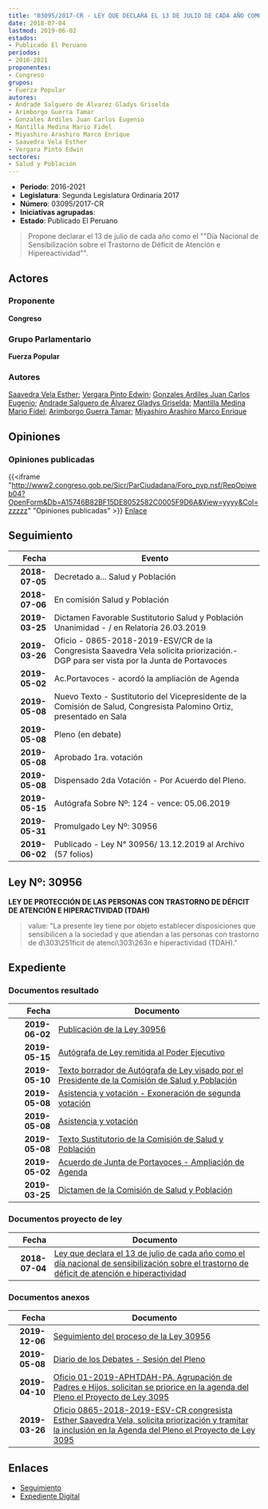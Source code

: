 ```yaml
---
title: "03095/2017-CR - LEY QUE DECLARA EL 13 DE JULIO DE CADA AÑO COMO EL DÍA NACIONAL DE SENSIBILIZACIÓN SOBRE EL TRASTORNO DE DÉFICIT DE ATENCIÓN E HIPERACTIVIDAD"
date: 2018-07-04
lastmod: 2019-06-02
estados:
- Publicado El Peruano
periodos:
- 2016-2021
proponentes:
- Congreso
grupos:
- Fuerza Popular
autores:
- Andrade Salguero de Álvarez Gladys Griselda
- Arimborgo Guerra Tamar
- Gonzales Ardiles Juan Carlos Eugenio
- Mantilla Medina Mario Fidel
- Miyashiro Arashiro Marco Enrique
- Saavedra Vela Esther
- Vergara Pinto Edwin
sectores:
- Salud y Población
---
```

- **Periodo**: 2016-2021
- **Legislatura**: Segunda Legislatura Ordinaria 2017
- **Número**: 03095/2017-CR
- **Iniciativas agrupadas**: 
- **Estado**: Publicado El Peruano

> Propone declarar el 13 de julio de cada año como el ""Día Nacional de Sensibilización sobre el Trastorno de Déficit de Atención e Hipereactividad"".


## Actores

### Proponente

**Congreso**

### Grupo Parlamentario

**Fuerza Popular**

### Autores

[Saavedra Vela Esther](mailto:mailto:esaavedra@congreso.gob.pe); [Vergara Pinto Edwin](mailto:mailto:evergara@congreso.gob.pe); [Gonzales Ardiles Juan Carlos Eugenio](mailto:mailto:jgonzalesa@congreso.gob.pe); [Andrade Salguero de Álvarez Gladys Griselda](mailto:mailto:gandrade@congreso.gob.pe); [Mantilla Medina Mario Fidel](mailto:mailto:mmantilla@congreso.gob.pe); [Arimborgo Guerra Tamar](mailto:mailto:tarimborgo@congreso.gob.pe); [Miyashiro Arashiro Marco Enrique](mailto:mailto:mmiyashiro@congreso.gob.pe)

## Opiniones

### Opiniones publicadas

{{<iframe "http://www2.congreso.gob.pe/Sicr/ParCiudadana/Foro_pvp.nsf/RepOpiweb04?OpenForm&Db=A15746B82BF15DE8052582C0005F9D6A&View=yyyy&Col=zzzzz" "Opiniones publicadas" >}}
[Enlace](http://www2.congreso.gob.pe/Sicr/ParCiudadana/Foro_pvp.nsf/RepOpiweb04?OpenForm&Db=A15746B82BF15DE8052582C0005F9D6A&View=yyyy&Col=zzzzz)


## Seguimiento

| Fecha | Evento |
|------:|--------|
| **2018-07-05** | Decretado a... Salud y Población |
| **2018-07-06** | En comisión Salud y Población |
| **2019-03-25** | Dictamen Favorable Sustitutorio Salud y Población Unanimidad - / en Relatoría 26.03.2019 |
| **2019-03-26** | Oficio - 0865-2018-2019-ESV/CR de la Congresista Saavedra Vela solicita priorización.- DGP para ser vista por la Junta de Portavoces |
| **2019-05-02** | Ac.Portavoces - acordó la ampliación de Agenda |
| **2019-05-08** | Nuevo Texto - Sustitutorio del Vicepresidente de la Comisión de Salud, Congresista Palomino Ortiz, presentado en Sala |
| **2019-05-08** | Pleno (en debate) |
| **2019-05-08** | Aprobado 1ra. votación |
| **2019-05-08** | Dispensado 2da Votación - Por Acuerdo del Pleno. |
| **2019-05-15** | Autógrafa Sobre Nº: 124 - vence: 05.06.2019 |
| **2019-05-31** | Promulgado Ley Nº: 30956 |
| **2019-06-02** | Publicado - Ley N° 30956/ 13.12.2019 al Archivo (57 folios) |

## Ley Nº: 30956

**LEY DE PROTECCIÓN DE LAS PERSONAS CON TRASTORNO DE DÉFICIT DE ATENCIÓN E HIPERACTIVIDAD (TDAH)**

> value: "La presente ley tiene por objeto establecer disposiciones que sensibilicen a la sociedad y que atiendan a las personas con trastorno de d\303\251ficit de atenci\303\263n e hiperactividad (TDAH)."


## Expediente

### Documentos resultado

| Fecha | Documento |
|------:|-----------|
| **2019-06-02** | [Publicación de la Ley 30956](http://www.leyes.congreso.gob.pe/Documentos/2016_2021/ADLP/Normas_Legales/30956-LEY.pdf) |
| **2019-05-15** | [Autógrafa de Ley remitida al Poder Ejecutivo](http://www.leyes.congreso.gob.pe/Documentos/2016_2021/ADLP/Texto_Aprobado/AU0309520190515.pdf) |
| **2019-05-10** | [Texto borrador de Autógrafa de Ley visado por el Presidente de la Comisión de Salud y Población](http://www.leyes.congreso.gob.pe/Documentos/2016_2021/Texto_Borrador_de_Autografa/BAU0309520190510.pdf) |
| **2019-05-08** | [Asistencia y votación - Exoneración de segunda votación](http://www.leyes.congreso.gob.pe/Documentos/2016_2021/Asistencia_y_Votacion/Proyectos_de_Ley/Exoneracion_de_Segunda_Votacion/AVESV0309520190508.pdf) |
| **2019-05-08** | [Asistencia y votación](http://www.leyes.congreso.gob.pe/Documentos/2016_2021/Asistencia_y_Votacion/Proyectos_de_Ley/AV0309520190508.pdf) |
| **2019-05-08** | [Texto Sustitutorio de la Comisión de Salud y Población](http://www.leyes.congreso.gob.pe/Documentos/2016_2021/Texto_Sustitutorio/Proyectos_de_Ley/TS0309520190508.pdf) |
| **2019-05-02** | [Acuerdo de Junta de Portavoces - Ampliación de Agenda](http://www.leyes.congreso.gob.pe/Documentos/2016_2021/Acuerdos/Junta_Portavoces/AJP0309520190502.pdf) |
| **2019-03-25** | [Dictamen de la Comisión de Salud y Población](http://www.leyes.congreso.gob.pe/Documentos/2016_2021/Dictamenes/Proyectos_de_Ley/03095DC21MAY20190325.pdf) |

### Documentos proyecto de ley

| Fecha | Documento |
|------:|-----------|
| **2018-07-04** | [Ley que declara el 13 de julio de cada año como el día nacional de sensibilización sobre el trastorno de déficit de atención e hiperactividad](http://www.leyes.congreso.gob.pe/Documentos/2016_2021/Proyectos_de_Ley_y_de_Resoluciones_Legislativas/PL0309520180704.pdf) |

### Documentos anexos

| Fecha | Documento |
|------:|-----------|
| **2019-12-06** | [Seguimiento del proceso de la Ley 30956](http://www.leyes.congreso.gob.pe/Documentos/2016_2021/Seguimiento_de_Proyectos_de_Ley/03095PL20191206.pdf) |
| **2019-05-08** | [Diario de los Debates - Sesión del Pleno](http://www2.congreso.gob.pe/Sicr/DiarioDebates/Publicad.nsf/SesionesPleno/05256D6E0073DFE9052583F5005A78CC/$FILE/SLO-2018-8.pdf) |
| **2019-04-10** | [Oficio 01-2019-APHTDAH-PA, Agrupación de Padres e Hijos, solicitan se priorice en la agenda del Pleno el Proyecto de Ley 3095](http://www.leyes.congreso.gob.pe/Documentos/2016_2021/Oficios/Otras_Instituciones/OFICIO-01-2019-APHTDAH-PA.pdf) |
| **2019-03-26** | [Oficio 0865-2018-2019-ESV-CR congresista Esther Saavedra Vela, solicita priorización y tramitar la inclusión en la Agenda del Pleno el Proyecto de Ley 3095](http://www.leyes.congreso.gob.pe/Documentos/2016_2021/Oficios/Congresistas/OFICIO-0865-2018-2019-ESV-CR.pdf) |

## Enlaces

- [Seguimiento](http://www2.congreso.gob.pe/Sicr/TraDocEstProc/CLProLey2016.nsf/f7fff46988ca05b1052578e100829cc7/fb48c7da84ca81a9052582c0007b221b?OpenDocument)
- [Expediente Digital](http://www2.congreso.gob.pe/Sicr/TraDocEstProc/Expvirt_2011.nsf/visbusqptramdoc1621/03095?opendocument)

